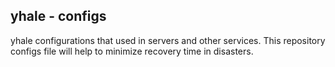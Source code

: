 ## yhale - configs

yhale configurations that used in servers and other services. This repository configs file will help to minimize recovery time in disasters.